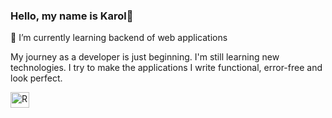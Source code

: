 ### Hello, my name is Karol👋

🌱 I’m currently learning backend of web applications

My journey as a developer is just beginning. I'm still learning new technologies. I try to make the applications I write functional, error-free and look perfect.

<img src="https://upload.wikimedia.org/wikipedia/commons/thumb/a/a7/React-icon.svg/512px-React-icon.svg.png" width="30" height="25" alt="React"/>
<!--
**karollion/karollion** is a ✨ _special_ ✨ repository because its `README.md` (this file) appears on your GitHub profile.

Here are some ideas to get you started:

- 🔭 I’m currently working on ...
- 🌱 I’m currently learning ...
- 👯 I’m looking to collaborate on ...
- 🤔 I’m looking for help with ...
- 💬 Ask me about ...
- 📫 How to reach me: ...
- 😄 Pronouns: ...
- ⚡ Fun fact: ...
-->
